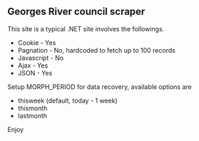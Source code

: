 Georges River council scraper
-----------------------------

This site is a typical .NET site involves the followings.
* Cookie - Yes
* Pagnation - No, hardcoded to fetch up to 100 records
* Javascript - No
* Ajax - Yes
* JSON - Yes

Setup MORPH_PERIOD for data recovery, available options are
* thisweek (default, today - 1 week)
* thismonth
* lastmonth

Enjoy
